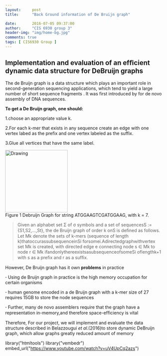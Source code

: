 ```yaml
---
layout:     post
title:      "Back Ground information of De Bruijn graph"

date:       2016-07-05 09:37:00
author:     "CIS 6930 group 3"
header-img: "img/home-bg.jpg"
comments: true
tags: [ CIS6930 Group ]
---
```

Implementation and evaluation of an efﬁcient dynamic data structure for DeBruijn graphs
---------------------------------------------------------------------------------------

The de Bruijn graph is a data structure which plays an important role in
second-generation sequencing applications, which tend to yield a large
number of short sequence fragments . It
was first introduced by for de novo assembly
of DNA sequences. 

<b>To get a De Bruijn graph, one should:</b>

  1.choose an appropriate value k.

  2.For each k-mer that exists in any sequence create an edge with one vertex labed as the prefix and one vertex labeled as the suffix.

  3.Glue all vertices that have the same label. 


<img src="https://github.com/cis6930/cis6930.github.io./img/portfolio/zizhao.jpg" alt="Drawing" style="width: 200px;"/>
<div>
Figure 1 Debruijn Graph for  string ATGGAAGTCGATGGAAG, with k = 7.
</div>

>Given an alphabet set Σ of σ symbols and a set of sequencesS := {S1,S2,...,St}, the de Bruijn graph of order k onS is deﬁned as follows. Let Mk denote the sets of k-mers (sequence of length k)thatoccurassubsequenceinSi forsomei.Adirectedgraphwithvertex set Mk is created, with directed edge e connecting node s ∈ Mk to node r ∈ Mk ifandonlythereexistsasubsequenceofsomeSi oflengthk+1 with s as a preﬁx and r as a sufﬁx. 

However, De Bruijn graph has it own <b>problems</b> in practice

<b>·</b>  Using de Bruijn graph in practice is the high memory occupation for certain organisms

<b>·</b>  human genome encoded in a de Bruijn graph with a k-mer size of 27 requires 15GB to store the node sequences

<b>·</b>  Further, many de novo assemblers require that the graph have a representation in-memory,and therefore space-efﬁciency is vital


Therefore, For our project, we will implement and evaluate the data structure described in Belazzougui <i>et al</i>.(2016)to store dynamic DeBruijn graph, which allow graphs greatly reduced amount of memory

library("htmltools")
library("vembedr")
embed_url("https://www.youtube.com/watch?v=uV4UpCq2azs")
